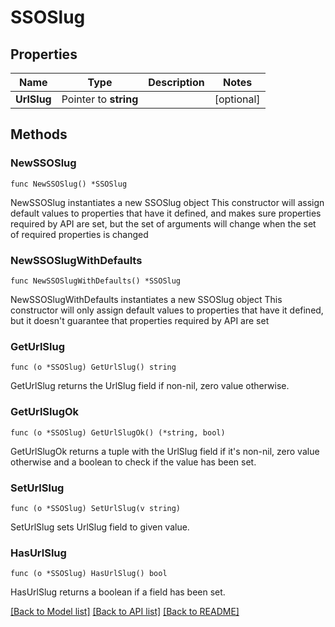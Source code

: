 # SSOSlug

## Properties

Name | Type | Description | Notes
------------ | ------------- | ------------- | -------------
**UrlSlug** | Pointer to **string** |  | [optional] 

## Methods

### NewSSOSlug

`func NewSSOSlug() *SSOSlug`

NewSSOSlug instantiates a new SSOSlug object
This constructor will assign default values to properties that have it defined,
and makes sure properties required by API are set, but the set of arguments
will change when the set of required properties is changed

### NewSSOSlugWithDefaults

`func NewSSOSlugWithDefaults() *SSOSlug`

NewSSOSlugWithDefaults instantiates a new SSOSlug object
This constructor will only assign default values to properties that have it defined,
but it doesn't guarantee that properties required by API are set

### GetUrlSlug

`func (o *SSOSlug) GetUrlSlug() string`

GetUrlSlug returns the UrlSlug field if non-nil, zero value otherwise.

### GetUrlSlugOk

`func (o *SSOSlug) GetUrlSlugOk() (*string, bool)`

GetUrlSlugOk returns a tuple with the UrlSlug field if it's non-nil, zero value otherwise
and a boolean to check if the value has been set.

### SetUrlSlug

`func (o *SSOSlug) SetUrlSlug(v string)`

SetUrlSlug sets UrlSlug field to given value.

### HasUrlSlug

`func (o *SSOSlug) HasUrlSlug() bool`

HasUrlSlug returns a boolean if a field has been set.


[[Back to Model list]](../README.md#documentation-for-models) [[Back to API list]](../README.md#documentation-for-api-endpoints) [[Back to README]](../README.md)


